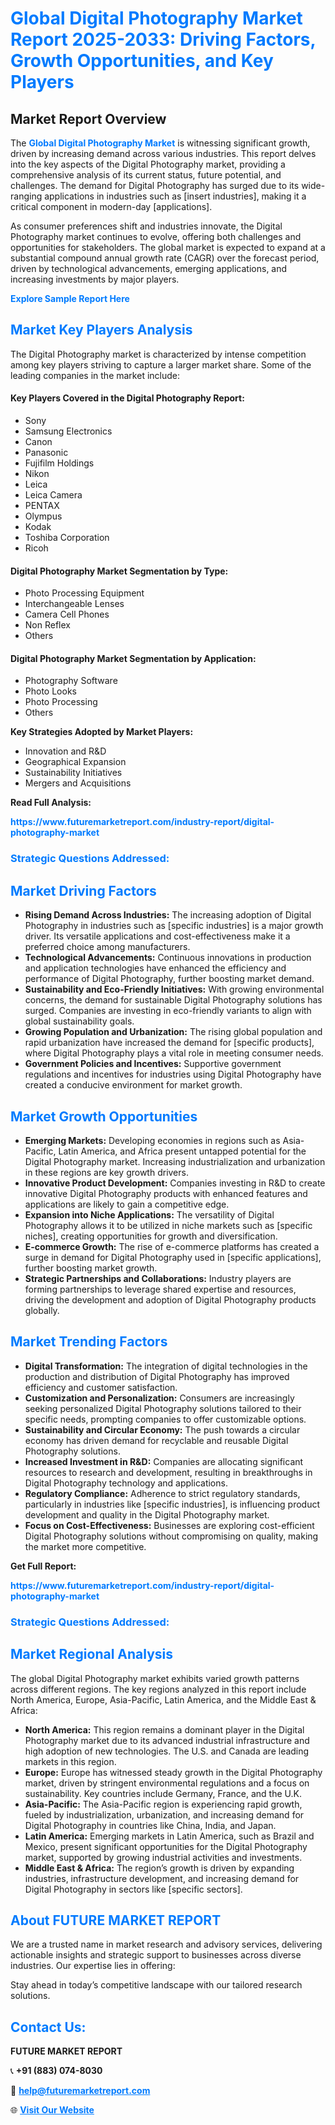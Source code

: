 <h1 style="color: #007BFF;">Global Digital Photography Market Report 2025-2033: Driving Factors, Growth Opportunities, and Key Players</h1>

<section id="overview">
<h2>Market Report Overview</h2>
<p>The <a href="https://www.futuremarketreport.com/industry-report/digital-photography-market" style="color: #007BFF; text-decoration: none;"><strong>Global Digital Photography Market</strong></a> is witnessing significant growth, driven by increasing demand across various industries. This report delves into the key aspects of the Digital Photography market, providing a comprehensive analysis of its current status, future potential, and challenges. The demand for Digital Photography has surged due to its wide-ranging applications in industries such as [insert industries], making it a critical component in modern-day [applications].</p>
<p>As consumer preferences shift and industries innovate, the Digital Photography market continues to evolve, offering both challenges and opportunities for stakeholders. The global market is expected to expand at a substantial compound annual growth rate (CAGR) over the forecast period, driven by technological advancements, emerging applications, and increasing investments by major players.</p>
</section>

<section id="overview">
<p><a href="https://www.futuremarketreport.com/request-sample/reportId=81878" style="color: #007BFF; text-decoration: none;"><strong>Explore Sample Report Here</strong></a></p>
</section>

<section id="key-players">
<h2 style="color: #007BFF;">Market Key Players Analysis</h2>
<p>The Digital Photography market is characterized by intense competition among key players striving to capture a larger market share. Some of the leading companies in the market include:</p>
<h4>Key Players Covered in the Digital Photography Report:</h4>
<ul><li>Sony</li><li>Samsung Electronics</li><li>Canon</li><li>Panasonic</li><li>Fujifilm Holdings</li><li>Nikon</li><li>Leica</li><li>Leica Camera</li><li>PENTAX</li><li>Olympus</li><li>Kodak</li><li>Toshiba Corporation</li><li>Ricoh</li></ul>
<h4>Digital Photography Market Segmentation by Type:</h4>
<ul><li>Photo Processing Equipment</li><li>Interchangeable Lenses</li><li>Camera Cell Phones</li><li>Non Reflex</li><li>Others</li></ul>

<h4>Digital Photography Market Segmentation by Application:</h4>
<ul><li>Photography Software</li><li>Photo Looks</li><li>Photo Processing</li><li>Others</li></ul>
<p><strong>Key Strategies Adopted by Market Players:</strong></p>
<ul>
<li>Innovation and R&D</li>
<li>Geographical Expansion</li>
<li>Sustainability Initiatives</li>
<li>Mergers and Acquisitions</li>
</ul>
</section>

<section>
<p><strong>Read Full Analysis: </strong></p><a href="https://www.futuremarketreport.com/industry-report/digital-photography-market" style="color: #007BFF; text-decoration: none;"><strong>https://www.futuremarketreport.com/industry-report/digital-photography-market</strong></a>
<h3 style="color: #007BFF;">Strategic Questions Addressed:</h3>
</section>

<section id="driving-factors">
<h2 style="color: #007BFF;">Market Driving Factors</h2>
<ul>
<li><strong>Rising Demand Across Industries:</strong> The increasing adoption of Digital Photography in industries such as [specific industries] is a major growth driver. Its versatile applications and cost-effectiveness make it a preferred choice among manufacturers.</li>
<li><strong>Technological Advancements:</strong> Continuous innovations in production and application technologies have enhanced the efficiency and performance of Digital Photography, further boosting market demand.</li>
<li><strong>Sustainability and Eco-Friendly Initiatives:</strong> With growing environmental concerns, the demand for sustainable Digital Photography solutions has surged. Companies are investing in eco-friendly variants to align with global sustainability goals.</li>
<li><strong>Growing Population and Urbanization:</strong> The rising global population and rapid urbanization have increased the demand for [specific products], where Digital Photography plays a vital role in meeting consumer needs.</li>
<li><strong>Government Policies and Incentives:</strong> Supportive government regulations and incentives for industries using Digital Photography have created a conducive environment for market growth.</li>
</ul>
</section>

<section id="growth-opportunities">
<h2 style="color: #007BFF;">Market Growth Opportunities</h2>
<ul>
<li><strong>Emerging Markets:</strong> Developing economies in regions such as Asia-Pacific, Latin America, and Africa present untapped potential for the Digital Photography market. Increasing industrialization and urbanization in these regions are key growth drivers.</li>
<li><strong>Innovative Product Development:</strong> Companies investing in R&D to create innovative Digital Photography products with enhanced features and applications are likely to gain a competitive edge.</li>
<li><strong>Expansion into Niche Applications:</strong> The versatility of Digital Photography allows it to be utilized in niche markets such as [specific niches], creating opportunities for growth and diversification.</li>
<li><strong>E-commerce Growth:</strong> The rise of e-commerce platforms has created a surge in demand for Digital Photography used in [specific applications], further boosting market growth.</li>
<li><strong>Strategic Partnerships and Collaborations:</strong> Industry players are forming partnerships to leverage shared expertise and resources, driving the development and adoption of Digital Photography products globally.</li>
</ul>
</section>

<section id="trending-factors">
<h2 style="color: #007BFF;">Market Trending Factors</h2>
<ul>
<li><strong>Digital Transformation:</strong> The integration of digital technologies in the production and distribution of Digital Photography has improved efficiency and customer satisfaction.</li>
<li><strong>Customization and Personalization:</strong> Consumers are increasingly seeking personalized Digital Photography solutions tailored to their specific needs, prompting companies to offer customizable options.</li>
<li><strong>Sustainability and Circular Economy:</strong> The push towards a circular economy has driven demand for recyclable and reusable Digital Photography solutions.</li>
<li><strong>Increased Investment in R&D:</strong> Companies are allocating significant resources to research and development, resulting in breakthroughs in Digital Photography technology and applications.</li>
<li><strong>Regulatory Compliance:</strong> Adherence to strict regulatory standards, particularly in industries like [specific industries], is influencing product development and quality in the Digital Photography market.</li>
<li><strong>Focus on Cost-Effectiveness:</strong> Businesses are exploring cost-efficient Digital Photography solutions without compromising on quality, making the market more competitive.</li>
</ul>
</section>

<section>
<p><strong>Get Full Report: </strong></p><a href="https://www.futuremarketreport.com/industry-report/digital-photography-market" style="color: #007BFF; text-decoration: none;"><strong>https://www.futuremarketreport.com/industry-report/digital-photography-market</strong></a>
<h3 style="color: #007BFF;">Strategic Questions Addressed:</h3>
</section>


<section id="regional-analysis">
<h2 style="color: #007BFF;">Market Regional Analysis</h2>
<p>The global Digital Photography market exhibits varied growth patterns across different regions. The key regions analyzed in this report include North America, Europe, Asia-Pacific, Latin America, and the Middle East & Africa:</p>
<ul>
<li><strong>North America:</strong> This region remains a dominant player in the Digital Photography market due to its advanced industrial infrastructure and high adoption of new technologies. The U.S. and Canada are leading markets in this region.</li>
<li><strong>Europe:</strong> Europe has witnessed steady growth in the Digital Photography market, driven by stringent environmental regulations and a focus on sustainability. Key countries include Germany, France, and the U.K.</li>
<li><strong>Asia-Pacific:</strong> The Asia-Pacific region is experiencing rapid growth, fueled by industrialization, urbanization, and increasing demand for Digital Photography in countries like China, India, and Japan.</li>
<li><strong>Latin America:</strong> Emerging markets in Latin America, such as Brazil and Mexico, present significant opportunities for the Digital Photography market, supported by growing industrial activities and investments.</li>
<li><strong>Middle East & Africa:</strong> The region’s growth is driven by expanding industries, infrastructure development, and increasing demand for Digital Photography in sectors like [specific sectors].</li>
</ul>
</section>

<footer>
<h2 style="color: #007BFF;">About FUTURE MARKET REPORT</h2>
<p>We are a trusted name in market research and advisory services, delivering actionable insights and strategic support to businesses across diverse industries. Our expertise lies in offering:</p>

<p>Stay ahead in today’s competitive landscape with our tailored research solutions.</p>

<h2 style="color: #007BFF;">Contact Us:</h2>
<p><strong>FUTURE MARKET REPORT</strong></p>
<p>📞 <strong>+91 (883) 074-8030</strong></p>
<p>📧 <strong><a href="mailto:help@futuremarketreport.com" style="color: #007BFF;">help@futuremarketreport.com</a></strong></p>
<p>🌐 <strong><a href="https://www.futuremarketreport.com/" style="color: #007BFF;">Visit Our Website</a></strong></p>
</footer>